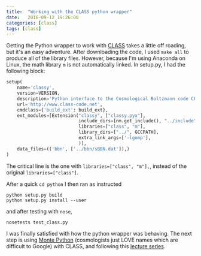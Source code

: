 ```yaml
---
title:  "Working with the CLASS python wrapper"
date:   2016-09-12 19:26:00
categories: [class]
tags: [class]
---
```


Getting the Python wrapper to work with [CLASS][classcode] takes a little off roading, but it's an easy adventure. After downloading the code, I used `make all` to produce all of the library files. However, because I'm using Anaconda on Linux, the math library `m` is not automatically linked. In setup.py, I had the following block:

```python
setup(
    name='classy',
    version=VERSION,
    description='Python interface to the Cosmological Boltzmann code CLASS',
    url='http://www.class-code.net',
    cmdclass={'build_ext': build_ext},
    ext_modules=[Extension("classy", ["classy.pyx"],
                           include_dirs=[nm.get_include(), "../include"],
                           libraries=["class", "m"],
                           library_dirs=["../", GCCPATH],
                           extra_link_args=['-lgomp'],
                           )],
    data_files=(('bbn', ['../bbn/sBBN.dat']),)
)
```
The critical line is the one with `libraries=["class", "m"],`, instead of the original `libraries=["class"]`.

After a quick `cd python` I then ran as instructed

```
python setup.py build
python setup.py install --user
```
and after testing with `nose`, 


```
nosetests test_class.py
```

I was finally satisfied with how the python wrapper was behaving. The next step is using [Monte Python][montepython] (cosmologists just LOVE names which are difficult to Google) with CLASS, and following this [lecture series][classlecture].

[classcode]: http://class-code.net/
[montepython]:http://baudren.github.io/montepython.html
[classlecture]:http://lesgourg.web.cern.ch/lesgourg/class-tour/class-tour.html
